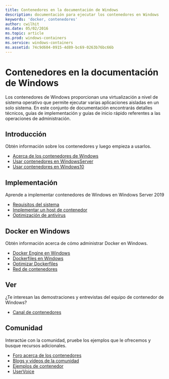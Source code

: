 ```yaml
---
title: Contenedores en la documentación de Windows
description: documentación para ejecutar los contenedores en Windows
keywords: 'docker, contenedores'
author: cwilhit
ms.date: 05/02/2016
ms.topic: article
ms.prod: windows-containers
ms.service: windows-containers
ms.assetid: 74c9d604-0915-4d89-bc69-0263b76bc66b
---
```


# <a name="containers-on-windows-documentation"></a>Contenedores en la documentación de Windows

Los contenedores de Windows proporcionan una virtualización a nivel de sistema operativo que permite ejecutar varias aplicaciones aisladas en un solo sistema. En este conjunto de documentación encontrarás detalles técnicos, guías de implementación y guías de inicio rápido referentes a las operaciones de administración.

## <a name="getting-started"></a>Introducción
Obtén información sobre los contenedores y luego empieza a usarlos.
* [Acerca de los contenedores de Windows](about/index.md)
* [Usar contenedores en WindowsServer](quick-start/quick-start-windows-server.md)
* [Usar contenedores en Windows10](quick-start/quick-start-windows-10.md)

## <a name="deployment"></a>Implementación
Aprende a implementar contenedores de Windows en Windows Server 2019

* [Requisitos del sistema](deploy-containers/system-requirements.md)
* [Implementar un host de contenedor](deploy-containers/deploy-containers-on-server.md)
* [Optimización de antivirus](https://msdn.microsoft.com/en-us/windows/hardware/drivers/ifs/anti-virus-optimization-for-windows-containers)

## <a name="docker-on-windows"></a>Docker en Windows
Obtén información acerca de cómo administrar Docker en Windows.
* [Docker Engine en Windows](manage-docker/configure-docker-daemon.md)
* [Dockerfiles en Windows](manage-docker/manage-windows-dockerfile.md)
* [Optimizar Dockerfiles](manage-docker/optimize-windows-dockerfile.md)
* [Red de contenedores](container-networking/architecture.md)

## <a name="watch"></a>Ver
¿Te interesan las demostraciones y entrevistas del equipo de contenedor de Windows?
* [Canal de contenedores](https://channel9.msdn.com/Blogs/containers)

## <a name="community"></a>Comunidad
Interactúe con la comunidad, pruebe los ejemplos que le ofrecemos y busque recursos adicionales.
* [Foro acerca de los contenedores](https://social.msdn.microsoft.com/Forums/en-US/home?forum=windowscontainers)
* [Blogs y vídeos de la comunidad](communitylinks.md)
* [Ejemplos de contenedor](https://docs.microsoft.com/en-us/virtualization/windowscontainers/samples)
* [UserVoice](https://windowsserver.uservoice.com/forums/304624-containers)
